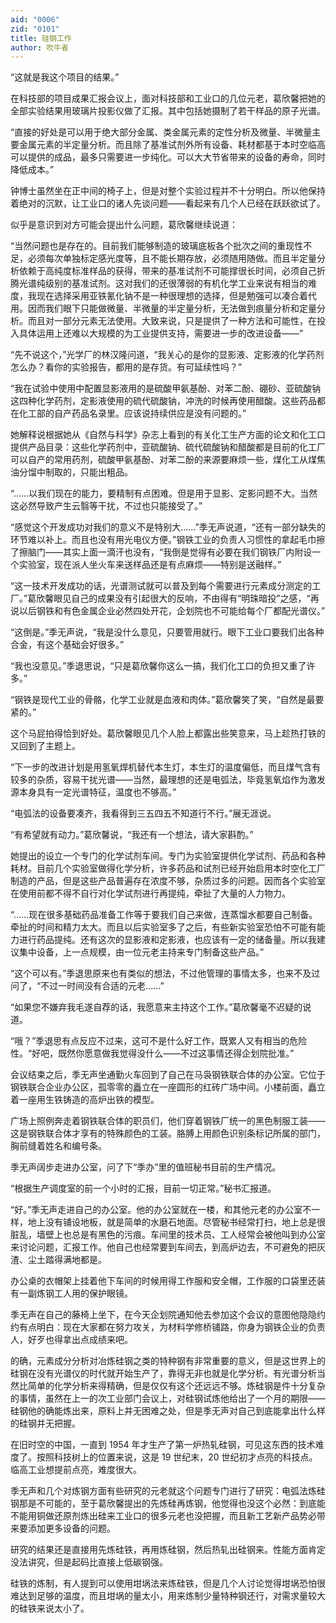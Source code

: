 ```yaml
---
aid: "0006"
zid: "0101"
title: 硅钢工作
author: 吹牛者
---
```


“这就是我这个项目的结果。”

在科技部的项目成果汇报会议上，面对科技部和工业口的几位元老，葛欣馨把她的全部实验结果用玻璃片投影仪做了汇报。其中包括她摄制了若干样品的原子光谱。

“直接的好处是可以用于绝大部分金属、类金属元素的定性分析及微量、半微量主要金属元素的半定量分析。而且除了基准试剂外所有设备、耗材都基于本时空临高可以提供的成品，最多只需要进一步纯化。可以大大节省带来的设备的寿命，同时降低成本。”

钟博士虽然坐在正中间的椅子上，但是对整个实验过程并不十分明白。所以他保持着绝对的沉默，让工业口的诸人先谈问题——看起来有几个人已经在跃跃欲试了。

似乎是意识到对方可能会提出什么问题，葛欣馨继续说道：

“当然问题也是存在的。目前我们能够制造的玻璃底板各个批次之间的重现性不足，必须每次单独标定感光度等，且不能长期存放，必须随用随做。而且半定量分析依赖于高纯度标准样品的获得，带来的基准试剂不可能撑很长时间，必须自己折腾光谱纯级别的基准试剂。这对我们的还很薄弱的有机化学工业来说有相当的难度，我现在选择采用亚铁氰化钠不是一种很理想的选择，但是勉强可以凑合着代用。因而我们眼下只能做微量、半微量的半定量分析，无法做到痕量分析和定量分析。而且对一部分元素无法使用。大致来说，只是提供了一种方法和可能性，在投入具体运用上还难以大规模的为工业提供支持，需要进一步的改进设备——”

“先不说这个，”光学厂的林汉隆问道，“我关心的是你的显影液、定影液的化学药剂怎么办？看你的实验报告，都用的是存货。有可延续性吗？”

“我在试验中使用中配置显影液用的是硫酸甲氨基酚、对苯二酚、硼砂、亚硫酸钠这四种化学药剂，定影液使用的硫代硫酸钠，冲洗的时候再使用醋酸。这些药品都在化工部的自产药品名录里。应该说持续供应是没有问题的。”

她解释说根据她从《自然与科学》杂志上看到的有关化工生产方面的论文和化工口提供产品目录：这些化学药剂中，亚硫酸钠、硫代硫酸钠和醋酸都是目前的化工厂可以自产的常用药剂，硫酸甲氨基酚、对苯二酚的来源要麻烦一些，煤化工从煤焦油分馏中制取的，只能出粗品。

“……以我们现在的能力，要精制有点困难。但是用于显影、定影问题不大。当然这必然导致产生云翳等干扰，不过也只能接受了。”

“感觉这个开发成功对我们的意义不是特别大……”季无声说道，“还有一部分缺失的环节难以补上。而且也没有用光电仪方便。”钢铁工业的负责人习惯性的拿起毛巾擦了擦脑门——其实上面一滴汗也没有，“我倒是觉得有必要在我们钢铁厂内附设一个实验室，现在派人坐火车来送样品还是有点麻烦——特别是送融样。”

“这一技术开发成功的话，光谱测试就可以普及到每个需要进行元素成分测定的工厂。”葛欣馨眼见自己的成果没有引起很大的反响，不由得有“明珠暗投”之感，“再说以后钢铁和有色金属企业必然四处开花，企划院也不可能给每个厂都配光谱仪。”

“这倒是。”季无声说，“我是没什么意见，只要管用就行。眼下工业口要我们出各种合金，有这个基础会好很多。”

“我也没意见。”季退思说，“只是葛欣馨你这么一搞，我们化工口的负担又重了许多。”

“钢铁是现代工业的骨骼，化学工业就是血液和肉体。”葛欣馨笑了笑，“自然是最要紧的。”

这个马屁拍得恰到好处。葛欣馨眼见几个人脸上都露出些笑意来，马上趁热打铁的又回到了主题上。

“下一步的改进计划是用氢氧焊机替代本生灯，本生灯的温度偏低，而且煤气含有较多的杂质，容易干扰光谱——当然，最理想的还是电弧法，毕竟氢氧焰作为激发源本身具有一定光谱特征，温度也不够高。”

“电弧法的设备要凑齐，我看得到三五四五不知道行不行。”展无涯说。

“有希望就有动力。”葛欣馨说，“我还有一个想法，请大家斟酌。”

她提出的设立一个专门的化学试剂车间。专门为实验室提供化学试剂、药品和各种耗材。目前几个实验室做得化学分析，许多药品和试剂已经开始启用本时空化工厂制造的产品，但是这些产品普遍存在浓度不够，杂质过多的问题。因而各个实验室在使用前都不得不自行对化学试剂进行再提纯，牵扯了大量的人力物力。

“……现在很多基础药品准备工作等于要我们自己来做，连蒸馏水都要自己制备。牵扯的时间和精力太大。而且以后实验室多了之后，有些新实验室恐怕不可能有能力进行药品提纯。还有这次的显影液和定影液，也应该有一定的储备量。所以我建议集中设备，上一点规模，由一位元老主持来专门制备这些产品。”

“这个可以有。”季退思原来也有类似的想法，不过他管理的事情太多，也来不及过问了，“不过一时间没有合适的元老……”

“如果您不嫌弃我毛遂自荐的话，我愿意来主持这个工作。”葛欣馨毫不迟疑的说道。

“哦？”季退思有点反应不过来，这可不是什么好工作，既累人又有相当的危险性。“好吧，既然你愿意做我觉得没什么——不过这事情还得企划院批准。”

会议结束之后，季无声坐通勤火车回到了自己在马袅钢铁联合体的办公室。它位于钢铁联合企业办公区，孤零零的矗立在一座圆形的红砖广场中间。小楼前面，矗立着一座用生铁铸造的高炉出铁的模型。

广场上照例奔走着钢铁联合体的职员们，他们穿着钢铁厂统一的黑色制服工装——这是钢铁联合体才享有的特殊颜色的工装。胳膊上用颜色识别条标记所属的部门，胸前缝着姓名和编号条。

季无声阔步走进办公室，问了下“季办”里的值班秘书目前的生产情况。

“根据生产调度室的前一个小时的汇报，目前一切正常。”秘书汇报道。

“好。”季无声走进自己的办公室。他的办公室就在一楼，和其他元老的办公室不一样，地上没有铺设地板，就是简单的水磨石地面。尽管秘书经常打扫，地上总是很脏乱，墙壁上也总是有黑色的污痕。车间里的技术员、工人经常会被他叫到办公室来讨论问题，汇报工作。他自己也经常要到车间去，到高炉边去，不可避免的把灰渣、尘土踏得满地都是。

办公桌的衣帽架上挂着他下车间的时候用得工作服和安全帽，工作服的口袋里还装有一副炼钢工人用的保护眼镜。

季无声在自己的藤椅上坐下，在今天企划院通知他去参加这个会议的意图他隐隐约约有点明白：现在大家都在努力攻关，为材料学修桥铺路，你身为钢铁企业的负责人，好歹也得拿出点成绩来吧。

的确，元素成分分析对冶炼硅钢之类的特种钢有非常重要的意义，但是这世界上的硅钢在没有光谱仪的时代就开始生产了，靠得无非也就是化学分析。有光谱分析当然比简单的化学分析来得精确，但是仅仅有这个还远远不够。炼硅钢是件十分复杂的事情，虽然在上一的次工业部门会议上，对硅钢试炼他给出了一个月的期限——硅钢他的确能炼出来，原料上并无困难之处，但是季无声对自己到底能拿出什么样的硅钢并无把握。

在旧时空的中国，一直到 1954 年才生产了第一炉热轧硅钢，可见这东西的技术难度了。按照科技树上的位置来说，这是 19 世纪末，20 世纪初才点亮的科技点。临高工业想提前点亮，难度很大。

季无声和几个对炼钢方面有些研究的元老就这个问题专门进行了研究：电弧法炼硅钢那是不可能的，至于葛欣馨提出的先炼硅再炼钢，他觉得也没这个必然：到底能不能用铜做还原剂炼出硅来工业口的很多元老也没把握，而且新工艺新产品势必带来要添加更多设备的问题。

研究的结果还是直接用先炼硅铁，再用炼硅钢，然后热轧出硅钢来。性能方面肯定没法讲究，但是起码比直接上低碳钢强。

硅铁的炼制，有人提到可以使用坩埚法来炼硅铁，但是几个人讨论觉得坩埚恐怕很难达到足够的温度，而且坩埚的量太小，用来炼制少量特种钢还行，对需求量较大的硅铁来说太小了。
